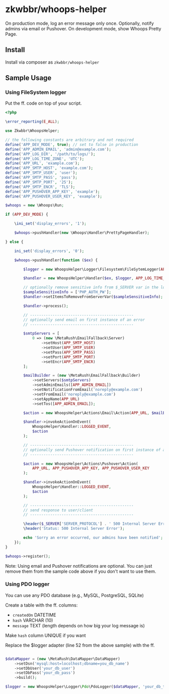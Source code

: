 # zkwbbr/whoops-helper

On production mode, log an error message only once.
Optionally, notify admins via email or Pushover.
On development mode, show Whoops Pretty Page.

## Install

Install via composer as `zkwbbr/whoops-helper`

## Sample Usage

### Using FileSystem logger

Put the ff. code on top of your script.

```php
<?php

\error_reporting(E_ALL);

use Zkwbbr\WhoopsHelper;

// the following constants are arbitrary and not required
define('APP_DEV_MODE', true); // set to false in production
define('APP_ADMIN_EMAIL', 'admin@example.com');
define('APP_LOG_DIR', '/path/to/logs/');
define('APP_LOG_TIME_ZONE', 'UTC');
define('APP_URL', 'example.com');
define('APP_SMTP_HOST', 'example.com');
define('APP_SMTP_USER', 'user');
define('APP_SMTP_PASS', 'pass');
define('APP_SMTP_PORT', '25');
define('APP_SMTP_ENCR', 'TLS');
define('APP_PUSHOVER_APP_KEY', 'example');
define('APP_PUSHOVER_USER_KEY', 'example');

$whoops = new \Whoops\Run;

if (APP_DEV_MODE) {

    \ini_set('display_errors', '1');

    $whoops->pushHandler(new \Whoops\Handler\PrettyPageHandler);

} else {

    ini_set('display_errors', '0');

    $whoops->pushHandler(function ($ex) {

        $logger = new WhoopsHelper\Logger\Filesystem\FileSytemLogger(APP_LOG_DIR, APP_LOG_TIME_ZONE);

        $handler = new WhoopsHelper\Handler($ex, $logger, APP_LOG_TIME_ZONE);

        // optionally remove sensitive info from $_SERVER var in the log
        $sampleSensitiveInfo = ['PHP_AUTH_PW'];
        $handler->setItemsToRemoveFromServerVar($sampleSensitiveInfo);

        $handler->process();

        // ----------------------------------------------
        // optionally send email on first instance of an error
        // ----------------------------------------------

        $smtpServers = [
            0 => (new \MetaRush\EmailFallback\Server)
                ->setHost(APP_SMTP_HOST)
                ->setUser(APP_SMTP_USER)
                ->setPass(APP_SMTP_PASS)
                ->setPort(APP_SMTP_PORT)
                ->setEncr(APP_SMTP_ENCR)
        ];

        $mailBuilder = (new \MetaRush\EmailFallback\Builder)
            ->setServers($smtpServers)
            ->setAdminEmails([APP_ADMIN_EMAIL])
            ->setNotificationFromEmail('noreply@example.com')
            ->setFromEmail('noreply@example.com')
            ->setAppName(APP_URL)
            ->setTos([APP_ADMIN_EMAIL]);

        $action = new WhoopsHelper\Actions\Email\Action(APP_URL, $mailBuilder);

        $handler->invokeActionOnEvent(
            WhoopsHelper\Handler::LOGGED_EVENT,
            $action
        );

        // ----------------------------------------------
        // optionally send Pushover notification on first instance of an error
        // ----------------------------------------------

        $action = new WhoopsHelper\Actions\Pushover\Action(
            APP_URL, APP_PUSHOVER_APP_KEY, APP_PUSHOVER_USER_KEY
        );

        $handler->invokeActionOnEvent(
            WhoopsHelper\Handler::LOGGED_EVENT,
            $action
        );

        // ----------------------------------------------
        // send response to user/client
        // ----------------------------------------------

        \header($_SERVER['SERVER_PROTOCOL'] . ' 500 Internal Server Error');
        \header('Status: 500 Internal Server Error');

        echo 'Sorry an error occurred, our admins have been notified';
    });
}

$whoops->register();
```

Note: Using email and Pushover notifications are optional.
You can just remove them from the sample code above if you don't want to use them.

### Using PDO logger

You can use any PDO database (e.g., MySQL, PostgreSQL, SQLite)

Create a table with the ff. columns:

- `createdOn` DATETIME
- `hash` VARCHAR (10)
- `message` TEXT (length depends on how big your log message is)

Make `hash` column UNIQUE if you want

Replace the $logger adapter (line 52 from the above sample) with the ff.

```php

$dataMapper = (new \MetaRush\DataMapper\DataMapper)
    ->setDsn('mysql:host=locolhost;dbname=you_db_name')
    ->setDbUser('your_db_user')
    ->setDbPass('your_db_pass')
    ->build();

$logger = new WhoopsHelper\Logger\Pdo\PdoLogger($dataMapper, 'your_db_table', APP_LOG_TIME_ZONE);
```
